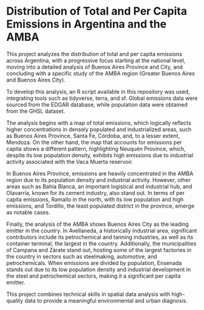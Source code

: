 # Distribution of Total and Per Capita Emissions in Argentina and the AMBA

This project analyzes the distribution of total and per capita emissions across Argentina, with a progressive focus starting at the national level, moving into a detailed analysis of Buenos Aires Province and City, and concluding with a specific study of the AMBA region (Greater Buenos Aires and Buenos Aires City).

To develop this analysis, an R script available in this repository was used, integrating tools such as tidyverse, terra, and sf. Global emissions data were sourced from the EDGAR database, while population data were obtained from the GHSL dataset.

The analysis begins with a map of total emissions, which logically reflects higher concentrations in densely populated and industrialized areas, such as Buenos Aires Province, Santa Fe, Córdoba, and, to a lesser extent, Mendoza. On the other hand, the map that accounts for emissions per capita shows a different pattern, highlighting Neuquén Province, which, despite its low population density, exhibits high emissions due to industrial activity associated with the Vaca Muerta reservoir.

In Buenos Aires Province, emissions are heavily concentrated in the AMBA region due to its population density and industrial activity. However, other areas such as Bahía Blanca, an important logistical and industrial hub, and Olavarría, known for its cement industry, also stand out. In terms of per capita emissions, Ramallo in the north, with its low population and high emissions, and Tordillo, the least populated district in the province, emerge as notable cases.

Finally, the analysis of the AMBA shows Buenos Aires City as the leading emitter in the country. In Avellaneda, a historically industrial area, significant contributors include its petrochemical and tanning industries, as well as its container terminal, the largest in the country. Additionally, the municipalities of Campana and Zárate stand out, hosting some of the largest factories in the country in sectors such as steelmaking, automotive, and petrochemicals. When emissions are divided by population, Ensenada stands out due to its low population density and industrial development in the steel and petrochemical sectors, making it a significant per capita emitter.

This project combines technical skills in spatial data analysis with high-quality data to provide a meaningful environmental and urban diagnosis.
